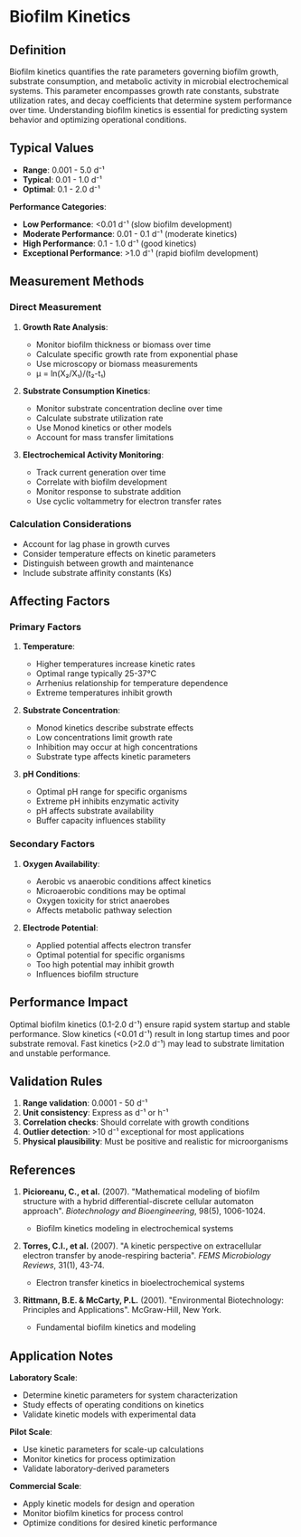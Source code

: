 <!--
Parameter ID: biofilm_kinetics
Category: biological
Generated: 2025-01-17T12:00:00.000Z
-->

# Biofilm Kinetics

## Definition

Biofilm kinetics quantifies the rate parameters governing biofilm growth,
substrate consumption, and metabolic activity in microbial electrochemical
systems. This parameter encompasses growth rate constants, substrate utilization
rates, and decay coefficients that determine system performance over time.
Understanding biofilm kinetics is essential for predicting system behavior and
optimizing operational conditions.

## Typical Values

- **Range**: 0.001 - 5.0 d⁻¹
- **Typical**: 0.01 - 1.0 d⁻¹
- **Optimal**: 0.1 - 2.0 d⁻¹

**Performance Categories**:

- **Low Performance**: <0.01 d⁻¹ (slow biofilm development)
- **Moderate Performance**: 0.01 - 0.1 d⁻¹ (moderate kinetics)
- **High Performance**: 0.1 - 1.0 d⁻¹ (good kinetics)
- **Exceptional Performance**: >1.0 d⁻¹ (rapid biofilm development)

## Measurement Methods

### Direct Measurement

1. **Growth Rate Analysis**:
   - Monitor biofilm thickness or biomass over time
   - Calculate specific growth rate from exponential phase
   - Use microscopy or biomass measurements
   - μ = ln(X₂/X₁)/(t₂-t₁)

2. **Substrate Consumption Kinetics**:
   - Monitor substrate concentration decline over time
   - Calculate substrate utilization rate
   - Use Monod kinetics or other models
   - Account for mass transfer limitations

3. **Electrochemical Activity Monitoring**:
   - Track current generation over time
   - Correlate with biofilm development
   - Monitor response to substrate addition
   - Use cyclic voltammetry for electron transfer rates

### Calculation Considerations

- Account for lag phase in growth curves
- Consider temperature effects on kinetic parameters
- Distinguish between growth and maintenance
- Include substrate affinity constants (Ks)

## Affecting Factors

### Primary Factors

1. **Temperature**:
   - Higher temperatures increase kinetic rates
   - Optimal range typically 25-37°C
   - Arrhenius relationship for temperature dependence
   - Extreme temperatures inhibit growth

2. **Substrate Concentration**:
   - Monod kinetics describe substrate effects
   - Low concentrations limit growth rate
   - Inhibition may occur at high concentrations
   - Substrate type affects kinetic parameters

3. **pH Conditions**:
   - Optimal pH range for specific organisms
   - Extreme pH inhibits enzymatic activity
   - pH affects substrate availability
   - Buffer capacity influences stability

### Secondary Factors

1. **Oxygen Availability**:
   - Aerobic vs anaerobic conditions affect kinetics
   - Microaerobic conditions may be optimal
   - Oxygen toxicity for strict anaerobes
   - Affects metabolic pathway selection

2. **Electrode Potential**:
   - Applied potential affects electron transfer
   - Optimal potential for specific organisms
   - Too high potential may inhibit growth
   - Influences biofilm structure

## Performance Impact

Optimal biofilm kinetics (0.1-2.0 d⁻¹) ensure rapid system startup and stable
performance. Slow kinetics (<0.01 d⁻¹) result in long startup times and poor
substrate removal. Fast kinetics (>2.0 d⁻¹) may lead to substrate limitation and
unstable performance.

## Validation Rules

1. **Range validation**: 0.0001 - 50 d⁻¹
2. **Unit consistency**: Express as d⁻¹ or h⁻¹
3. **Correlation checks**: Should correlate with growth conditions
4. **Outlier detection**: >10 d⁻¹ exceptional for most applications
5. **Physical plausibility**: Must be positive and realistic for microorganisms

## References

1. **Picioreanu, C., et al.** (2007). "Mathematical modeling of biofilm
   structure with a hybrid differential-discrete cellular automaton approach".
   _Biotechnology and Bioengineering_, 98(5), 1006-1024.
   - Biofilm kinetics modeling in electrochemical systems

2. **Torres, C.I., et al.** (2007). "A kinetic perspective on extracellular
   electron transfer by anode-respiring bacteria". _FEMS Microbiology Reviews_,
   31(1), 43-74.
   - Electron transfer kinetics in bioelectrochemical systems

3. **Rittmann, B.E. & McCarty, P.L.** (2001). "Environmental Biotechnology:
   Principles and Applications". McGraw-Hill, New York.
   - Fundamental biofilm kinetics and modeling

## Application Notes

**Laboratory Scale**:

- Determine kinetic parameters for system characterization
- Study effects of operating conditions on kinetics
- Validate kinetic models with experimental data

**Pilot Scale**:

- Use kinetic parameters for scale-up calculations
- Monitor kinetics for process optimization
- Validate laboratory-derived parameters

**Commercial Scale**:

- Apply kinetic models for design and operation
- Monitor biofilm kinetics for process control
- Optimize conditions for desired kinetic performance
